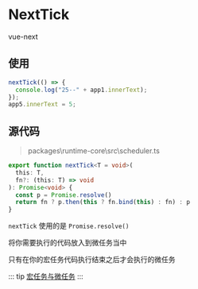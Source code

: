 # NextTick

vue-next

## 使用

```javascript
nextTick(() => {
  console.log("25--" + app1.innerText);
});
app5.innerText = 5;
```

## 源代码

> packages\runtime-core\src\scheduler.ts

```Typescript
export function nextTick<T = void>(
  this: T,
  fn?: (this: T) => void
): Promise<void> {
  const p = Promise.resolve()
  return fn ? p.then(this ? fn.bind(this) : fn) : p
}
```

`nextTick` 使用的是 `Promise.resolve()`

将你需要执行的代码放入到微任务当中

只有在你的宏任务代码执行结束之后才会执行的微任务

::: tip
[宏任务与微任务](http:///www.baidu.com)
:::
